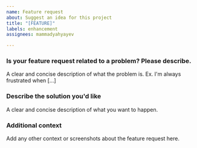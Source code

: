 ```yaml
---
name: Feature request
about: Suggest an idea for this project
title: "[FEATURE]"
labels: enhancement
assignees: mammadyahyayev

---
```


### Is your feature request related to a problem? Please describe.
A clear and concise description of what the problem is. Ex. I'm always frustrated when [...]

### Describe the solution you'd like 
A clear and concise description of what you want to happen.

### Additional context
Add any other context or screenshots about the feature request here.
